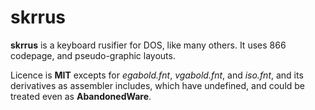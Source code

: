 # skrrus

**skrrus** is a keyboard rusifier for DOS, like many others. It uses 866 codepage, and pseudo-graphic layouts.

Licence is **MIT** excepts for _egabold.fnt_, _vgabold.fnt_, and _iso.fnt_, and its derivatives as assembler includes, which have undefined, and could be treated even as **AbandonedWare**.

